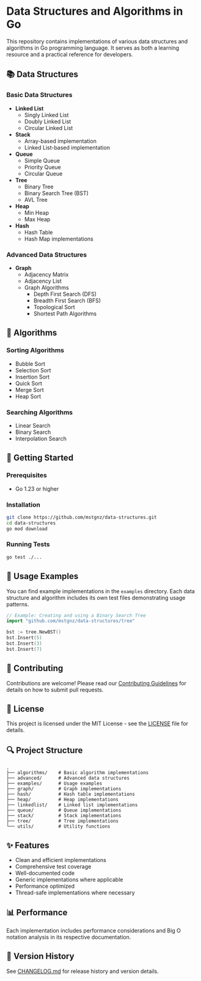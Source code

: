 # Data Structures and Algorithms in Go

This repository contains implementations of various data structures and algorithms in Go programming language. It serves as both a learning resource and a practical reference for developers.

## 📚 Data Structures

### Basic Data Structures
- **Linked List**
  - Singly Linked List
  - Doubly Linked List
  - Circular Linked List
- **Stack**
  - Array-based implementation
  - Linked List-based implementation
- **Queue**
  - Simple Queue
  - Priority Queue
  - Circular Queue
- **Tree**
  - Binary Tree
  - Binary Search Tree (BST)
  - AVL Tree
- **Heap**
  - Min Heap
  - Max Heap
- **Hash**
  - Hash Table
  - Hash Map implementations

### Advanced Data Structures
- **Graph**
  - Adjacency Matrix
  - Adjacency List
  - Graph Algorithms
    - Depth First Search (DFS)
    - Breadth First Search (BFS)
    - Topological Sort
    - Shortest Path Algorithms

## 🔧 Algorithms

### Sorting Algorithms
- Bubble Sort
- Selection Sort
- Insertion Sort
- Quick Sort
- Merge Sort
- Heap Sort

### Searching Algorithms
- Linear Search
- Binary Search
- Interpolation Search

## 🚀 Getting Started

### Prerequisites
- Go 1.23 or higher

### Installation
```bash
git clone https://github.com/mstgnz/data-structures.git
cd data-structures
go mod download
```

### Running Tests
```bash
go test ./...
```

## 📖 Usage Examples

You can find example implementations in the `examples` directory. Each data structure and algorithm includes its own test files demonstrating usage patterns.

```go
// Example: Creating and using a Binary Search Tree
import "github.com/mstgnz/data-structures/tree"

bst := tree.NewBST()
bst.Insert(5)
bst.Insert(3)
bst.Insert(7)
```

## 🤝 Contributing

Contributions are welcome! Please read our [Contributing Guidelines](CONTRIBUTING.md) for details on how to submit pull requests.

## 📝 License

This project is licensed under the MIT License - see the [LICENSE](LICENSE) file for details.

## 🔍 Project Structure
```
.
├── algorithms/    # Basic algorithm implementations
├── advanced/      # Advanced data structures
├── examples/      # Usage examples
├── graph/         # Graph implementations
├── hash/          # Hash table implementations
├── heap/          # Heap implementations
├── linkedlist/    # Linked list implementations
├── queue/         # Queue implementations
├── stack/         # Stack implementations
├── tree/          # Tree implementations
└── utils/         # Utility functions
```

## ✨ Features

- Clean and efficient implementations
- Comprehensive test coverage
- Well-documented code
- Generic implementations where applicable
- Performance optimized
- Thread-safe implementations where necessary

## 📊 Performance

Each implementation includes performance considerations and Big O notation analysis in its respective documentation.

## 🔄 Version History

See [CHANGELOG.md](CHANGELOG.md) for release history and version details.